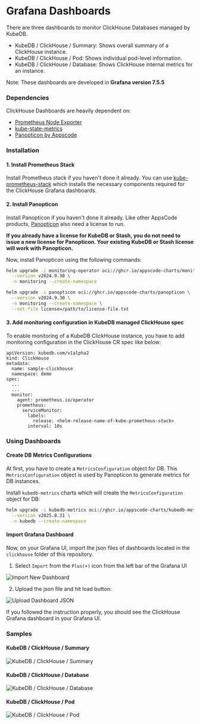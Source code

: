 # Grafana Dashboards

There are three dashboards to monitor ClickHouse Databases managed by KubeDB.

- KubeDB / ClickHouse / Summary: Shows overall summary of a ClickHouse instance.
- KubeDB / ClickHouse / Pod: Shows individual pod-level information.
- KubeDB / ClickHouse / Database: Shows ClickHouse internal metrics for an instance.

Note: These dashboards are developed in **Grafana version 7.5.5**

### Dependencies

ClickHouse Dashboards are heavily dependent on:

- [Prometheus Node Exporter](https://github.com/prometheus/node_exporter)
- [kube-state-metrics](https://github.com/kubernetes/kube-state-metrics)
- [Panopticon by Appscode](https://byte.builders/blog/post/introducing-panopticon/)


### Installation

#### 1. Install Prometheus Stack

Install Prometheus stack if you haven't done it already. You can use [kube-prometheus-stack](https://artifacthub.io/packages/helm/prometheus-community/kube-prometheus-stack) which installs the necessary components required for the ClickHouse Grafana dashboards.

#### 2. Install Panopticon

Install Panopticon if you haven't done it already. Like other AppsCode products, [Panopticon](https://byte.builders/blog/post/introducing-panopticon/) also need a license to run.

**If you already have a license for KubeDB or Stash, you do not need to issue a new license for Panopticon. Your existing KubeDB or Stash license will work with Panopticon.**

Now, install Panopticon using the following commands:

```bash
helm upgrade -i monitoring-operator oci://ghcr.io/appscode-charts/monitoring-operator \
  --version v2024.9.30 \
  -n monitoring --create-namespace

helm upgrade -i panopticon oci://ghcr.io/appscode-charts/panopticon \
  --version v2024.9.30 \
  -n monitoring --create-namespace \
  --set-file license=/path/to/license-file.txt
```

#### 3. Add monitoring configuration in KubeDB managed ClickHouse spec

To enable monitoring of a KubeDB ClickHouse instance, you have to add monitoring configuration in the ClickHouse CR spec like below:

```
apiVersion: kubedb.com/v1alpha2
kind: ClickHouse
metadata:
  name: sample-clickhouse
  namespace: demo
spec:
  ...
  ...
  monitor:
    agent: prometheus.io/operator
    prometheus:
      serviceMonitor:
        labels:
          release: <helm-release-name-of-kube-prometheus-stack>
        interval: 10s
```

### Using Dashboards

#### Create DB Metrics Configurations

At first, you have to create a `MetricsConfiguration` object for DB. This `MetricsConfiguration` object is used by Panopticon to generate metrics for DB instances.

Install `kubedb-metrics` charts which will create the `MetricsConfiguration` object for DB:

```bash
helm upgrade -i kubedb-metrics oci://ghcr.io/appscode-charts/kubedb-metrics \
  --version v2025.8.31 \
  -n kubedb --create-namespace
```

#### Import Grafana Dashboard

Now, on your Grafana UI, import the json files of dashboards located in the `clickhouse` folder of this repository.


1. Select `Import` from the `Plus(+)` icon from the left bar of the Grafana UI

![Import New Dashboard](/clickhouse/images/import_dashboard_1.png)

2. Upload the json file and hit load button:

![Upload Dashboard JSON](/clickhouse/images/import_dashboard_2.png)


If you followed the instruction properly, you should see the ClickHouse Grafana dashboard in your Grafana UI.

### Samples

####  KubeDB / ClickHouse / Summary

![KubeDB / ClickHouse / Summary](/clickhouse/images/clickhouse-summary.png)

#### KubeDB / ClickHouse / Database

![KubeDB / ClickHouse / Database](/clickhouse/images/clickhouse-database.png)

#### KubeDB / ClickHouse / Pod

![KubeDB / ClickHouse / Pod](/clickhouse/images/clickhouse-pod.png)
